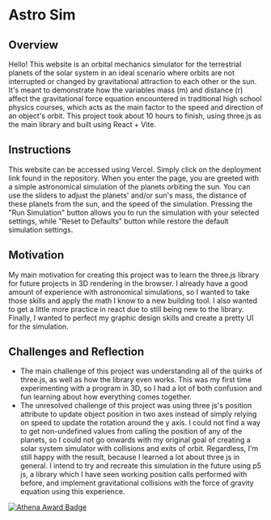 # Astro Sim

## Overview
Hello! This website is an orbital mechanics simulator for the terrestrial planets of the solar system in an ideal scenario where orbits are not interrupted or changed by gravitational attraction to each other or the sun. It's meant to demonstrate how the variables mass (m) and distance (r) affect the gravitational force equation encountered in traditional high school physics courses, which acts as the main factor to the speed and direction of an object's orbit. This project took about 10 hours to finish, using three.js as the main library and built using React + Vite.

## Instructions
This website can be accessed using Vercel. Simply click on the deployment link found in the repository. When you enter the page, you are greeted with a simple astronomical simulation of the planets orbiting the sun. You can use the sliders to adjust the planets' and/or sun's mass, the distance of these planets from the sun, and the speed of the simulation. Pressing the "Run Simulation" button allows you to run the simulation with your selected settings, while "Reset to Defaults" button while restore the default simulation settings.

## Motivation
My main motivation for creating this project was to learn the three.js library for future projects in 3D rendering in the browser. I already have a good amount of experience with astronomical simulations, so I wanted to take those skills and apply the math I know to a new building tool. I also wanted to get a little more practice in react due to still being new to the library. Finally, I wanted to perfect my graphic design skills and create a pretty UI for the simulation.

## Challenges and Reflection
* The main challenge of this project was understanding all of the quirks of three.js, as well as how the library even works. This was my first time experimenting with a program in 3D, so I had a lot of both confusion and fun learning about how everything comes together.
* The unresolved challenge of this project was using three js's position attribute to update object position in two axes instead of simply relying on speed to update the rotation around the y axis. I could not find a way to get non-undefined values from calling the position of any of the planets, so I could not go onwards with my original goal of creating a solar system simulator with collisions and exits of orbit. Regardless, I'm still happy with the result, because I learned a lot about three js in general. I intend to try and recreate this simulation in the future using p5 js, a library which I have seen working position calls performed with before, and implement gravitational collisions with the force of gravity equation using this experience.


[![Athena Award Badge](https://img.shields.io/endpoint?url=https%3A%2F%2Faward.athena.hackclub.com%2Fapi%2Fbadge)](https://award.athena.hackclub.com?utm_source=readme)